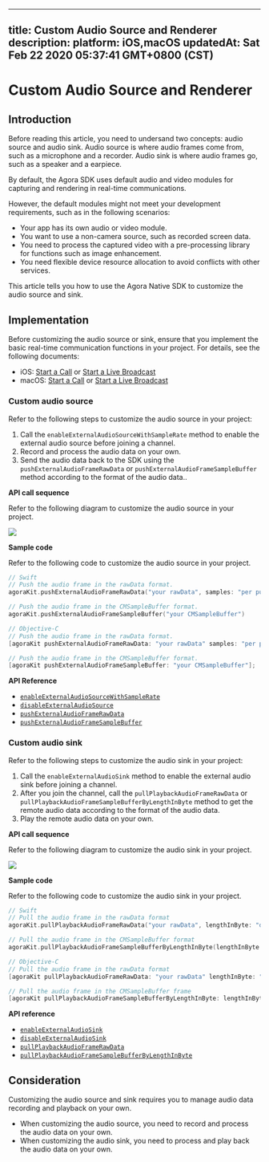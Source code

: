 
---
title: Custom Audio Source and Renderer
description: 
platform: iOS,macOS
updatedAt: Sat Feb 22 2020 05:37:41 GMT+0800 (CST)
---
# Custom Audio Source and Renderer
## Introduction

Before reading this article, you need to undersand two concepts: audio source and audio sink. Audio source is where audio frames come from, such as a microphone and a recorder. Audio sink is where audio frames go, such as a speaker and a earpiece.

By default, the Agora SDK uses default audio and video modules for capturing and rendering in real-time communications. 

However, the default modules might not meet your development requirements, such as in the following scenarios:

- Your app has its own audio or video module.
- You want to use a non-camera source, such as recorded screen data.
- You need to process the captured video with a pre-processing library for functions such as image enhancement.
- You need flexible device resource allocation to avoid conflicts with other services.

This article tells you how to use the Agora Native SDK to customize the audio source and sink.

## Implementation

Before customizing the audio source or sink, ensure that you implement the basic real-time communication functions in your project. For details, see the following documents:
- iOS: [Start a Call](../../en/Video/start_call_ios.md) or [Start a Live Broadcast](../../en/Video/start_live_ios.md)
- macOS: [Start a Call](../../en/Video/start_call_mac.md) or [Start a Live Broadcast](../../en/Video/start_live_mac.md)

### Custom audio source

Refer to the following steps to customize the audio source in your project:

1. Call the `enableExternalAudioSourceWithSampleRate` method to enable the external audio source before joining a channel.
2. Record and process the audio data on your own.
3. Send the audio data back to the SDK using the `pushExternalAudioFrameRawData` or `pushExternalAudioFrameSampleBuffer` method according to the format of the audio data..

**API call sequence**

Refer to the following diagram to customize the audio source in your project.

![](https://web-cdn.agora.io/docs-files/1569380674526)

**Sample code**

Refer to the following code to customize the audio source in your project.

```swift
// Swift
// Push the audio frame in the rawData format.
agoraKit.pushExternalAudioFrameRawData("your rawData", samples: "per push samples", timestamp: 0)

// Push the audio frame in the CMSampleBuffer format.
agoraKit.pushExternalAudioFrameSampleBuffer("your CMSampleBuffer")
```

```objective-c
// Objective-C
// Push the audio frame in the rawData format.
[agoraKit pushExternalAudioFrameRawData: "your rawData" samples: "per push samples", timestamp: 0];

// Push the audio frame in the CMSampleBuffer format.
[agoraKit pushExternalAudioFrameSampleBuffer: "your CMSampleBuffer"];
```

**API Reference**
- [`enableExternalAudioSourceWithSampleRate`](https://docs.agora.io/en/Video/API%20Reference/oc/Classes/AgoraRtcEngineKit.html#//api/name/enableExternalAudioSourceWithSampleRate:channelsPerFrame:)
- [`disableExternalAudioSource`](https://docs.agora.io/en/Video/API%20Reference/oc/Classes/AgoraRtcEngineKit.html#//api/name/disableExternalAudioSource)
- [`pushExternalAudioFrameRawData`](https://docs.agora.io/en/Video/API%20Reference/oc/Classes/AgoraRtcEngineKit.html#//api/name/pushExternalAudioFrameRawData:samples:timestamp:)
- [`pushExternalAudioFrameSampleBuffer`](https://docs.agora.io/en/Video/API%20Reference/oc/Classes/AgoraRtcEngineKit.html#//api/name/pushExternalAudioFrameSampleBuffer:)

### Custom audio sink

Refer to the following steps to customize the audio sink in your project:

1. Call the `enableExternalAudioSink` method to enable the external audio sink before joining a channel.
2. After you join the channel, call the `pullPlaybackAudioFrameRawData` or `pullPlaybackAudioFrameSampleBufferByLengthInByte` method to get the remote audio data according to the format of the audio data.
3. Play the remote audio data on your own.

**API call sequence**

Refer to the following diagram to customize the audio sink in your project.

![](https://web-cdn.agora.io/docs-files/1569380959511)

**Sample code**

Refer to the following code to customize the audio sink in your project.

```swift
// Swift
// Pull the audio frame in the rawData format
agoraKit.pullPlaybackAudioFrameRawData("your rawData", lengthInByte: "data length in byte of the external audio data")

// Pull the audio frame in the CMSampleBuffer format
agoraKit.pullPlaybackAudioFrameSampleBufferByLengthInByte(lengthInByte: "data length in byte of the external audio data")
```

```objective-c
// Objective-C
// Pull the audio frame in the rawData format
[agoraKit pullPlaybackAudioFrameRawData: "your rawData" lengthInByte: "data length in byte of the external audio data"];

// Pull the audio frame in the CMSampleBuffer frame
[agoraKit pullPlaybackAudioFrameSampleBufferByLengthInByte: lengthInByte: "data length in byte of the external audio data"];
```

**API reference**

- [`enableExternalAudioSink`](https://docs.agora.io/en/Video/API%20Reference/oc/Classes/AgoraRtcEngineKit.html#//api/name/enableExternalAudioSink:channels:)
- [`disableExternalAudioSink`](https://docs.agora.io/en/Video/API%20Reference/oc/Classes/AgoraRtcEngineKit.html#//api/name/disableExternalAudioSink)
- [`pullPlaybackAudioFrameRawData`](https://docs.agora.io/en/Video/API%20Reference/oc/Classes/AgoraRtcEngineKit.html#//api/name/pullPlaybackAudioFrameRawData:lengthInByte:)
- [`pullPlaybackAudioFrameSampleBufferByLengthInByte`](https://docs.agora.io/en/Video/API%20Reference/oc/Classes/AgoraRtcEngineKit.html#//api/name/pullPlaybackAudioFrameSampleBufferByLengthInByte:)

## Consideration

Customizing the audio source and sink requires you to manage audio data recording and playback on your own.

- When customizing the audio source, you need to record and process the audio data on your own.
- When customizing the audio sink, you need to process and play back the audio data on your own.
